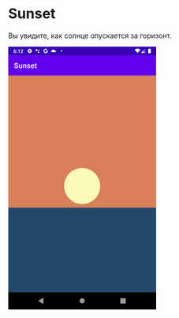 # Sunset

Вы увидите, как солнце опускается за горизонт.

![](app/src/main/res/drawable-v24/Screenshot_20220828_205504.png)